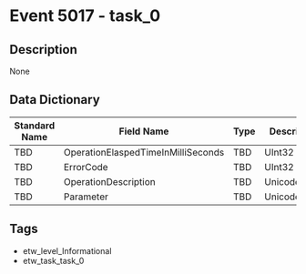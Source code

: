 # Event 5017 - task_0

## Description
None

## Data Dictionary
|Standard Name|Field Name|Type|Description|Sample Value|
|---|---|---|---|---|
|TBD|OperationElaspedTimeInMilliSeconds|TBD|UInt32|None|None|
|TBD|ErrorCode|TBD|UInt32|None|None|
|TBD|OperationDescription|TBD|UnicodeString|None|None|
|TBD|Parameter|TBD|UnicodeString|None|None|

## Tags
* etw_level_Informational
* etw_task_task_0